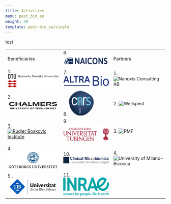 ```yaml
---
title: Activities
menu: pest_bin_eu
weight: 40
template: pest-bin_eu/single
---
```

test

<table width="584" border="0">
                  <tbody>
                    <tr>
                      <td width="190">Beneficiaries</td>
                      <td width="190">6. <img src="img/logo-naicons_160px.png" width="160" height="34" alt="NAICONS"/></td>
                      <td width="190">Partners</td>
                    </tr>
                    <tr>
                      <td>1. <img src="img/logo-DTU_160.png" width="160" height="42" alt="DTU"></td>
                      <td>7. <img src="img/logo-altrabio_160px.png" width="160" height="37" alt="AltraBio"/></td>
                      <td>1. <img src="img/logo_nanoxis-consulting_160px.png" width="160" height="21" alt="Nanoxis Consulting AB"/></td>
                    </tr>
                    <tr>
                      <td>2. <img src="img/logo-chalmers_160.png" width="160" height="38" alt="Chalmers University of Technology"/></td>
                      <td>8. <img src="img/logo-cnrs_80px.png" width="80" height="80" alt="CNRS"/></td>
                      <td>2. <img src="img/logo_wellspect_140px.png" width="140" height="32" alt="Wellspect"/></td>
                    </tr>
                    <tr>
                      <td>3. <a href="/pest-bin_eu/beneficiaries#rudjer"><img src="/pest-bin_eu/img/logo-irb_80px.png" width="80" height="56" alt="Rudjer Boskovic Institute"/></a></td>
                      <td>9. <img src="img/logo-ut_160px.png" width="160" height="62" alt="University of Tübingen"/></td>
                      <td>3. <img src="img/logo-pmf_80px.jpg" width="80" height="80" alt="PMF"/></td>
                    </tr>
                    <tr>
                      <td>4. <img src="img/logo-gu_160px.png" width="160" height="57" alt="Göteborg University"/></td>
                      <td>10. <img src="img/logo-climi_160px.png" width="160" height="23" alt="Clinical Microbiomics"/></td>
                      <td>4. <img src="img/logo-bicocca_80px.jpg" width="80" height="87" alt="University of Milano-Bicocca"/></td>
                    </tr>
                    <tr>
                      <td>5 .<img src="img/logo-uib_160px.png" width="160" height="51" alt="University of the Balearic Islands"/></td>
                      <td>11. <img src="img/logo-inrae_160px.png" width="160" height="59" alt="INRAE"/></td>
                      <td>&nbsp;</td>
                    </tr>
                  </tbody>
                </table>